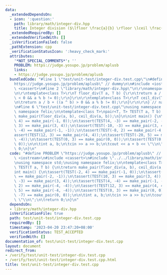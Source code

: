 ```yaml
---
data:
  _extendedDependsOn:
  - icon: ':question:'
    path: library/math/integer-div.hpp
    title: Integer division ($\lfloor \frac{a}{b} \rfloor \lceil \frac{a}{b} \rceil$)
  _extendedRequiredBy: []
  _extendedVerifiedWith: []
  _isVerificationFailed: false
  _pathExtension: cpp
  _verificationStatusIcon: ':heavy_check_mark:'
  attributes:
    '*NOT_SPECIAL_COMMENTS*': ''
    PROBLEM: https://judge.yosupo.jp/problem/aplusb
    links:
    - https://judge.yosupo.jp/problem/aplusb
  bundledCode: "#line 1 \"test/unit-test/integer-div.test.cpp\"\n#define PROBLEM \"\
    https://judge.yosupo.jp/problem/aplusb\" // dummy\n\n#include <iostream>\n#include\
    \ <cassert>\n#line 2 \"library/math/integer-div.hpp\"\n\r\nnamespace felix {\r\
    \n\r\ntemplate<class T>\r\nT floor_div(T a, T b) {\r\n\treturn a / b - ((a ^ b)\
    \ < 0 && a % b != 0);\r\n}\r\n\r\ntemplate<class T>\r\nT ceil_div(T a, T b) {\r\
    \n\treturn a / b + ((a ^ b) > 0 && a % b != 0);\r\n}\r\n\r\n} // namespace felix\r\
    \n#line 6 \"test/unit-test/integer-div.test.cpp\"\nusing namespace std;\nusing\
    \ namespace felix;\n\ntemplate<class T>\npair<T, T> TEST(T a, T b) {\n\treturn\
    \ make_pair(floor_div(a, b), ceil_div(a, b));\n}\n\nint main() {\n\tassert(TEST(-2,\
    \ 4) == make_pair(-1, 0));\n\tassert(TEST(4, -3) == make_pair(-2, -1));\n\tassert(TEST(10,\
    \ 3) == make_pair(3, 4));\n\tassert(TEST(-10, -3) == make_pair(3, 4));\n\tassert(TEST(4,\
    \ -4) == make_pair(-1, -1));\n\tassert(TEST(-8, 2) == make_pair(-4, -4));\n\t\
    assert(TEST(12, 3) == make_pair(4, 4));\n\tassert(TEST(-20, 5) == make_pair(-4,\
    \ -4));\n\tassert(TEST(0, 3) == make_pair(0, 0));\n\tassert(TEST(0, -7) == make_pair(0,\
    \ 0));\n\n\tint a, b;\n\tcin >> a >> b;\n\tcout << a + b << \"\\n\";\n\treturn\
    \ 0;\n}\n"
  code: "#define PROBLEM \"https://judge.yosupo.jp/problem/aplusb\" // dummy\n\n#include\
    \ <iostream>\n#include <cassert>\n#include \"../../library/math/integer-div.hpp\"\
    \nusing namespace std;\nusing namespace felix;\n\ntemplate<class T>\npair<T, T>\
    \ TEST(T a, T b) {\n\treturn make_pair(floor_div(a, b), ceil_div(a, b));\n}\n\n\
    int main() {\n\tassert(TEST(-2, 4) == make_pair(-1, 0));\n\tassert(TEST(4, -3)\
    \ == make_pair(-2, -1));\n\tassert(TEST(10, 3) == make_pair(3, 4));\n\tassert(TEST(-10,\
    \ -3) == make_pair(3, 4));\n\tassert(TEST(4, -4) == make_pair(-1, -1));\n\tassert(TEST(-8,\
    \ 2) == make_pair(-4, -4));\n\tassert(TEST(12, 3) == make_pair(4, 4));\n\tassert(TEST(-20,\
    \ 5) == make_pair(-4, -4));\n\tassert(TEST(0, 3) == make_pair(0, 0));\n\tassert(TEST(0,\
    \ -7) == make_pair(0, 0));\n\n\tint a, b;\n\tcin >> a >> b;\n\tcout << a + b <<\
    \ \"\\n\";\n\treturn 0;\n}\n"
  dependsOn:
  - library/math/integer-div.hpp
  isVerificationFile: true
  path: test/unit-test/integer-div.test.cpp
  requiredBy: []
  timestamp: '2023-04-20 23:47:20+08:00'
  verificationStatus: TEST_ACCEPTED
  verifiedWith: []
documentation_of: test/unit-test/integer-div.test.cpp
layout: document
redirect_from:
- /verify/test/unit-test/integer-div.test.cpp
- /verify/test/unit-test/integer-div.test.cpp.html
title: test/unit-test/integer-div.test.cpp
---
```

